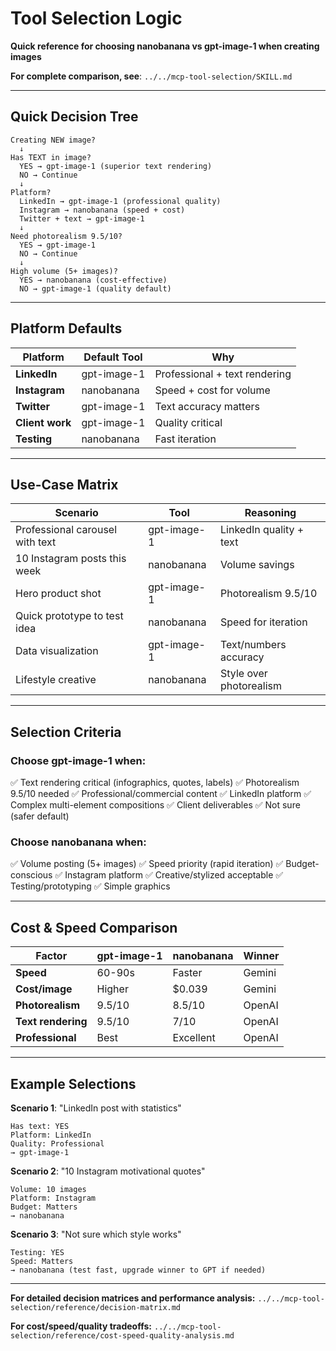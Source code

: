 # Tool Selection Logic

**Quick reference for choosing nanobanana vs gpt-image-1 when creating images**

**For complete comparison, see**: `../../mcp-tool-selection/SKILL.md`

---

## Quick Decision Tree

```
Creating NEW image?
  ↓
Has TEXT in image?
  YES → gpt-image-1 (superior text rendering)
  NO → Continue
  ↓
Platform?
  LinkedIn → gpt-image-1 (professional quality)
  Instagram → nanobanana (speed + cost)
  Twitter + text → gpt-image-1
  ↓
Need photorealism 9.5/10?
  YES → gpt-image-1
  NO → Continue
  ↓
High volume (5+ images)?
  YES → nanobanana (cost-effective)
  NO → gpt-image-1 (quality default)
```

---

## Platform Defaults

| Platform | Default Tool | Why |
|----------|-------------|-----|
| **LinkedIn** | gpt-image-1 | Professional + text rendering |
| **Instagram** | nanobanana | Speed + cost for volume |
| **Twitter** | gpt-image-1 | Text accuracy matters |
| **Client work** | gpt-image-1 | Quality critical |
| **Testing** | nanobanana | Fast iteration |

---

## Use-Case Matrix

| Scenario | Tool | Reasoning |
|----------|------|-----------|
| Professional carousel with text | gpt-image-1 | LinkedIn quality + text |
| 10 Instagram posts this week | nanobanana | Volume savings |
| Hero product shot | gpt-image-1 | Photorealism 9.5/10 |
| Quick prototype to test idea | nanobanana | Speed for iteration |
| Data visualization | gpt-image-1 | Text/numbers accuracy |
| Lifestyle creative | nanobanana | Style over photorealism |

---

## Selection Criteria

### Choose gpt-image-1 when:
✅ Text rendering critical (infographics, quotes, labels)
✅ Photorealism 9.5/10 needed
✅ Professional/commercial content
✅ LinkedIn platform
✅ Complex multi-element compositions
✅ Client deliverables
✅ Not sure (safer default)

### Choose nanobanana when:
✅ Volume posting (5+ images)
✅ Speed priority (rapid iteration)
✅ Budget-conscious
✅ Instagram platform
✅ Creative/stylized acceptable
✅ Testing/prototyping
✅ Simple graphics

---

## Cost & Speed Comparison

| Factor | gpt-image-1 | nanobanana | Winner |
|--------|-------------|-----------|---------|
| **Speed** | 60-90s | Faster | Gemini |
| **Cost/image** | Higher | $0.039 | Gemini |
| **Photorealism** | 9.5/10 | 8.5/10 | OpenAI |
| **Text rendering** | 9.5/10 | 7/10 | OpenAI |
| **Professional** | Best | Excellent | OpenAI |

---

## Example Selections

**Scenario 1**: "LinkedIn post with statistics"
```
Has text: YES
Platform: LinkedIn
Quality: Professional
→ gpt-image-1
```

**Scenario 2**: "10 Instagram motivational quotes"
```
Volume: 10 images
Platform: Instagram
Budget: Matters
→ nanobanana
```

**Scenario 3**: "Not sure which style works"
```
Testing: YES
Speed: Matters
→ nanobanana (test fast, upgrade winner to GPT if needed)
```

---

**For detailed decision matrices and performance analysis:**
`../../mcp-tool-selection/reference/decision-matrix.md`

**For cost/speed/quality tradeoffs:**
`../../mcp-tool-selection/reference/cost-speed-quality-analysis.md`
